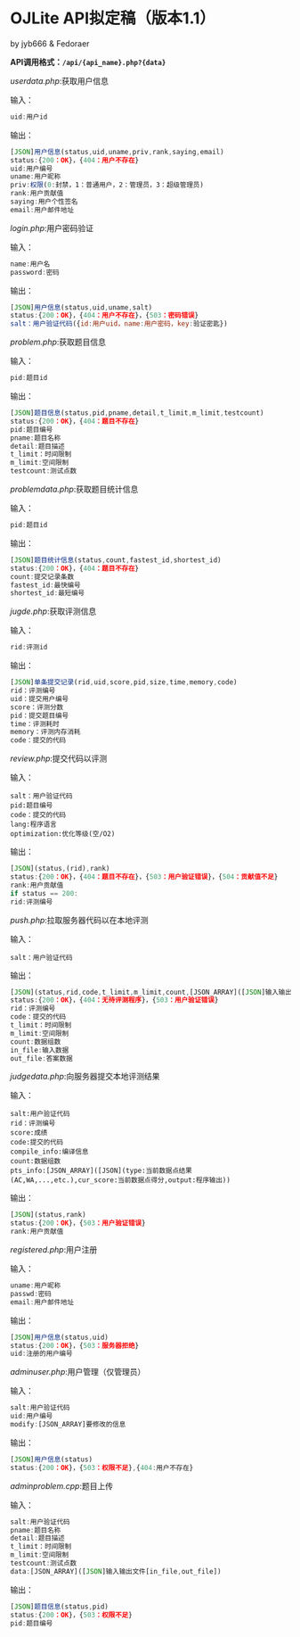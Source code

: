 # OJLite API拟定稿（版本1.1）

by jyb666 & Fedoraer

**API调用格式：`/api/{api_name}.php?{data}`**

*userdata.php*:获取用户信息

输入：

```javascript
uid:用户id
```

输出：

```javascript
[JSON]用户信息(status,uid,uname,priv,rank,saying,email)
status:{200：OK}，{404：用户不存在}
uid:用户编号
uname:用户昵称
priv:权限(0:封禁，1：普通用户，2：管理员，3：超级管理员)
rank:用户贡献值
saying:用户个性签名
email:用户邮件地址
```



*login.php*:用户密码验证

输入：

```javascript
name:用户名
password:密码
```

输出：

```javascript
[JSON]用户信息(status,uid,uname,salt)
status:{200：OK}，{404：用户不存在}，{503：密码错误}
salt：用户验证代码({id:用户uid，name:用户密码，key:验证密匙})
```

*problem.php*:获取题目信息

输入：

```javascript
pid:题目id
```

输出：

```javascript
[JSON]题目信息(status,pid,pname,detail,t_limit,m_limit,testcount)
status:{200：OK}，{404：题目不存在}
pid:题目编号
pname:题目名称
detail:题目描述
t_limit：时间限制
m_limit:空间限制
testcount:测试点数
```



*problemdata.php*:获取题目统计信息

输入：

```javascript
pid:题目id
```

输出：

```javascript
[JSON]题目统计信息(status,count,fastest_id,shortest_id)
status:{200：OK}，{404：题目不存在}
count:提交记录条数
fastest_id:最快编号
shortest_id:最短编号
```



*jugde.php*:获取评测信息

输入：

```javascript
rid:评测id
```

输出：

```javascript
[JSON]单条提交记录(rid,uid,score,pid,size,time,memory,code)
rid：评测编号
uid：提交用户编号
score：评测分数
pid：提交题目编号
time：评测耗时
memory：评测内存消耗
code：提交的代码
```



*review.php*:提交代码以评测

输入：

```php+HTML
salt：用户验证代码
pid:题目编号
code：提交的代码
lang:程序语言
optimization:优化等级(空/O2)
```

输出：

```javascript
[JSON](status,(rid),rank)
status:{200：OK}，{404：题目不存在}，{503：用户验证错误}，{504：贡献值不足}
rank:用户贡献值
if status == 200:
rid:评测编号
```



*push.php*:拉取服务器代码以在本地评测

输入：

```php+HTML
salt：用户验证代码
```

输出：

```javascript
[JSON](status,rid,code,t_limit,m_limit,count,[JSON_ARRAY]([JSON]输入输出文件[in_file,out_file]))
status:{200：OK}，{404：无待评测程序}，{503：用户验证错误}
rid：评测编号
code：提交的代码
t_limit：时间限制
m_limit:空间限制
count:数据组数
in_file:输入数据
out_file:答案数据
```



*judgedata.php*:向服务器提交本地评测结果

输入：

```php+HTML
salt:用户验证代码
rid：评测编号
score:成绩
code:提交的代码
compile_info:编译信息
count:数据组数
pts_info:[JSON_ARRAY]([JSON](type:当前数据点结果(AC,WA,...,etc.),cur_score:当前数据点得分,output:程序输出))
```

输出：

```javascript
[JSON](status,rank)
status:{200：OK}，{503：用户验证错误}
rank:用户贡献值
```



*registered.php*:用户注册

输入：

```javascript
uname:用户昵称
passwd:密码
email:用户邮件地址
```

输出：

```javascript
[JSON]用户信息(status,uid)
status:{200：OK}，{503：服务器拒绝}
uid:注册的用户编号
```



*adminuser.php*:用户管理（仅管理员）

输入：

```javascript
salt:用户验证代码
uid:用户编号
modify:[JSON_ARRAY]要修改的信息
```

输出：

```javascript
[JSON]用户信息(status)
status:{200：OK}，{503：权限不足},{404:用户不存在}
```



*adminproblem.cpp*:题目上传

输入：

```javascript
salt:用户验证代码
pname:题目名称
detail:题目描述
t_limit：时间限制
m_limit:空间限制
testcount:测试点数
data:[JSON_ARRAY]([JSON]输入输出文件[in_file,out_file])
```

输出：

```javascript
[JSON]题目信息(status,pid)
status:{200：OK}，{503：权限不足}
pid:题目编号

```

